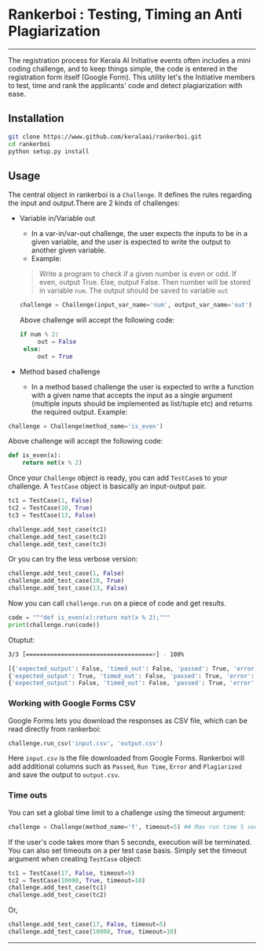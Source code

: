 # Rankerboi : Testing, Timing an Anti Plagiarization


--------

The registration process for Kerala AI Initiative events often includes a mini coding challenge, and to keep things simple, the code is entered in the registration form itself (Google Form). This utility let's the Initiative members to test, time and rank the applicants' code and detect plagiarization with ease.

## Installation

```bash
git clone https://www.github.com/keralaai/rankerboi.git
cd rankerboi
python setup.py install
```

## Usage

The central object in rankerboi is a `Challenge`. It defines the rules regarding the input and output.There are 2 kinds of challenges:

* Variable in/Variable out
   -  In a var-in/var-out challenge, the user expects the inputs to be in a given variable, and the user is expected to write the output to another given variable.
   - Example:
   >Write a program to check if a given number is even or odd. If even, output True. Else, output False. Then number will be stored in variable `num`. The output should be saved to variable `out`
   ```python
   challenge = Challenge(input_var_name='num', output_var_name='out')
   ```
   Above challenge will accept the following code:
   ```python
   if num % 2:
        out = False
    else:
        out = True
   ```
  
 
 * Method based challenge
    - In a method based challenge the user is expected to write a function with a given name that accepts the input as a single argument (multiple inputs should be implemented as list/tuple etc) and returns the required output.
Example:
```python
challenge = Challenge(method_name='is_even')
```
Above challenge will accept the following code:

```python
def is_even(x):
    return not(x % 2)
```

Once your `Challenge` object is ready, you can add `TestCase`s to your challenge. A `TestCase` object is basically an input-output pair.

```python
tc1 = TestCase(1, False)
tc2 = TestCase(10, True)
tc3 = TestCase(13, False)

challenge.add_test_case(tc1)
challenge.add_test_case(tc2)
challenge.add_test_case(tc3)
```

Or you can try the less verbose version:

```python
challenge.add_test_case(1, False)
challenge.add_test_case(10, True)
challenge.add_test_case(13, False)
```

Now you can call `challenge.run` on a piece of code and get results.

```python
code = """def is_even(x):return not(x % 2);"""
print(challenge.run(code))
```

Otuptut:
```bash
3/3 [====================================>] - 100%

[{'expected_output': False, 'timed_out': False, 'passed': True, 'error': None, 'output': False, 'time_taken': 0.0, 'test_case': 'TestCase#1'}, 
{'expected_output': True, 'timed_out': False, 'passed': True, 'error': None, 'output': True, 'time_taken': 0.0010001659393310547, 'test_case': 'TestCase#2'},
{'expected_output': False, 'timed_out': False, 'passed': True, 'error': None, 'output': False, 'time_taken': 0.0, 'test_case': 'TestCase#3'}]
```

### Working with Google Forms CSV

Google Forms lets you download the responses as CSV file, which can be read directly from rankerboi:

```python
challenge.run_csv('input.csv', 'output.csv')
```

Here `input.csv` is the file downloaded from Google Forms. Rankerboi will add additional columns such as `Passed`, `Run Time`, `Error` and `Plagiarized` and save the output to `output.csv`.

### Time outs

You can set a global time limit to a challenge using the timeout argument:
```python
challenge = Challenge(method_name='f', timeout=5) ## Max run time 5 seconds.
```
If the user's code takes more than 5 seconds, execution will be terminated.
You can also set timeouts on a per test case basis. Simply set the timeout argument when creating `TestCase` object:

```python
tc1 = TestCase(17, False, timeout=5)
tc2 = TestCase(10000, True, timeout=10)
challenge.add_test_case(tc1)
challenge.add_test_case(tc2)
```

Or,
```python
challenge.add_test_case(17, False, timeout=5)
challenge.add_test_case(10000, True, timeout=10)
```
-----

